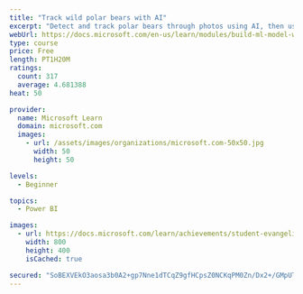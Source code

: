 ```yaml
---
title: "Track wild polar bears with AI"
excerpt: "Detect and track polar bears through photos using AI, then use Power BI to show where polar bears are being spotted."
webUrl: https://docs.microsoft.com/en-us/learn/modules/build-ml-model-with-azure-stream-analytics/
type: course
price: Free
length: PT1H20M
ratings:
  count: 317
  average: 4.681388
heat: 50

provider:
  name: Microsoft Learn
  domain: microsoft.com
  images:
    - url: /assets/images/organizations/microsoft.com-50x50.jpg
      width: 50
      height: 50

levels:
  - Beginner

topics:
  - Power BI

images:
  - url: https://docs.microsoft.com/learn/achievements/student-evangelism/build-ml-model-with-azure-stream-analytics-badge-social.png
    width: 800
    height: 400
    isCached: true

secured: "SoBEXVEkO3aosa3b0A2+gp7Nne1dTCqZ9gfHCpsZ0NCKqPM0Zn/Dx2+/GMpUTlGv52r/mDTttyGDLNzHgvAXlOxkcVmxaIBVmfsFZbjhD+Y03jGZfjQ7qCI66jKvf44sinIqhkBZpCMg5lJedh3ObLIq2yXlAM/jaOeB8ghonKICTQna65J7yiLfn7ihKF3O9Vjd+pzJ870DO4jdTslxuaT0u5g812PdVLgaH0rfpWwQ9p2tTjGSq0gsmLbTaBkSflD/2IpxE5avBq2HSE3oRfyFrnPrmbMBeKJBxHcqe14VsAS8CpZxovGlvTuJ180OmMEFflLlPhqNnvQBXgKE6EFi3M9Zge8WDSEEDLj9eSgXARpL9Vq0vdun77WTLZKBEQOgF8KW5Dga8FMocES1yCeRL/RKL/ZUTFiTbEKFnjU=;AzNpP9MH9/biNfbqEkHj/w=="
---
```


